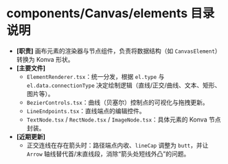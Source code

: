 # components/Canvas/elements 目录说明

- **[职责]** 画布元素的渲染器与节点组件，负责将数据结构（如 `CanvasElement`）转换为 Konva 形状。
- **[主要文件]**
  - `ElementRenderer.tsx`：统一分发，根据 `el.type` 与 `el.data.connectionType` 决定绘制逻辑（直线/正交/曲线、文本、矩形、图片等）。
  - `BezierControls.tsx`：曲线（贝塞尔）控制点的可视化与拖拽更新。
  - `LineEndpoints.tsx`：直线端点的编辑控件。
  - `TextNode.tsx` / `RectNode.tsx` / `ImageNode.tsx`：具体元素的 Konva 节点封装。
- **[近期更新]**
  - 正交连线在存在箭头时：路径端点内收、`lineCap` 调整为 `butt`，并让 `Arrow` 轴线替代首/末直线段，消除“箭头处短线外凸”的问题。
